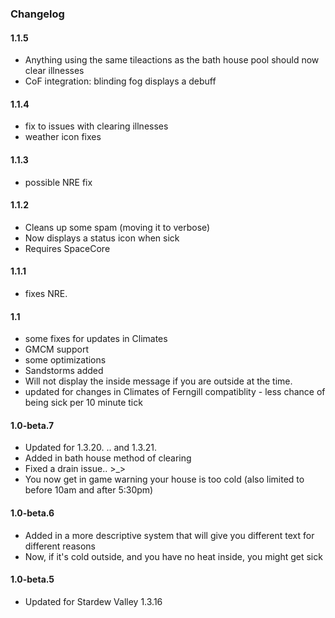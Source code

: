 ﻿### Changelog

#### 1.1.5
  - Anything using the same tileactions as the bath house pool should now clear illnesses
  - CoF integration: blinding fog displays a debuff

#### 1.1.4
  - fix to issues with clearing illnesses
  - weather icon fixes

#### 1.1.3
  - possible NRE fix

#### 1.1.2
  - Cleans up some spam (moving it to verbose)
  - Now displays a status icon when sick
  - Requires SpaceCore

#### 1.1.1
  - fixes NRE.

#### 1.1
   - some fixes for updates in Climates
   - GMCM support
   - some optimizations
   - Sandstorms added
   - Will not display the inside message if you are outside at the time.
   - updated for changes in Climates of Ferngill compatiblity
    - less chance of being sick per 10 minute tick
 
#### 1.0-beta.7
  - Updated for 1.3.20. .. and 1.3.21. 
  - Added in bath house method of clearing
  - Fixed a drain issue.. >_>
  - You now get in game warning your house is too cold (also limited to before 10am and after 5:30pm)

#### 1.0-beta.6
  - Added in a more descriptive system that will give you different text for different reasons
  - Now, if it's cold outside, and you have no heat inside, you might get sick

#### 1.0-beta.5

   - Updated for Stardew Valley 1.3.16